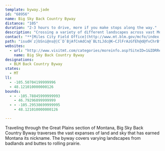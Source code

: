 ```yaml
---
template: byway.jade
id: "68956"
name: Big Sky Back Country Byway
distance: "105"
duration: "2-3 hours to drive, more if you make stops along the way."
description: "Crossing a variety of different landscapes across vast Montana wilderness, Big Sky Back Country Byway follows much of the Regina-Yellowstone Trail, once used as the principal route from Canada to the famed National Park."
contact: "**[Miles City Field Office](http://www.mt.blm.gov/mcfo/index.html)**   \r\n111 Garryowen Road                          \r\nMiles City, MT 59301-0940                    \r\n406-233-2800                                             \r\n"
path: "isudH`z}bSni@ns@|C`D`BjAfCnAdCn@`BLtLJdc@K~CJlFrAzGfEh@d@fvChrBfEdC~@zA\\~@bGaCxr@oW`AOnJqDfF_BrC_@nDM`Ux@bEM~AQ~Bk@p\\gK|DaBzF_DvDoC~CqC|v@ey@nAeA|CkB|CaAhAS~AQrFErvBDbKLpVjAtlBDlFM|Lw@`KSbnCDxEE~BSjkAqVbE]j_@?vBM|EcAzbA{a@rDmB|CyBhBeBde@ih@fD}CvEyC~DsAjDm@xAMpiH?lESjDi@x@UlHkC~_@kQxDqA|IeBdHKtcABl{@e@pKFxe@Mv|@d@hxALzmAGrd@LfkEQnqDVjLEjeNj@|oBN|F\\fDj@fDhAxDvB`PnNx`@r_@vRnQdcAh}@tPnNp]v[|S|Spk@~l@xEtElBvArCxArFnBhCd@tHXfHG|cBF`kAe@~uBmAlbA]d`ACxkGEfVDrDRxA`@vAf@nBbAhBrA|AzArAjBd~BhyDho@t_A~@x@xBjArATrBB`@Th@p@fAtGx@lItAfKfBlHtAfClAnAvIvGzOnKpDtCdSxMlBjArBfAlExAhHzAfBp@tKlFnEdDpClC~CfDpEfG|k@xcAtNtWdr@rlAj_AlaB~eAdjBbg@l}@|BrDjMfUfg@~{@|Xvf@|Vlb@jOzQfBdBpOdQ|b@`g@bKzK`FfGnE~G|BlEpBrEpAlDvRhm@fZ`aAvG|RxA`Fj@tCvA~Ih@rFZhFLrE?dtC~yAKnr@QfWQnAHxA^n@ZnAjAt@jAz@`Cd@dCN`CDj{ANjDRlAh@jBlAfCp@v@fCzAtBJxuFKfE?h@Fj@GhwA?trDY~CGvEc@rEo@jsAu[tJaDlHaD|JyFdLkI|GcG`FmFjGkHh~B{vC`Z__@vHcK`NwPrPmTxjAiyA|FuH~qAeaBlhCubDvDoG|DeI|l@wqAl@yAxV_g@jEaIbEeGvEiGzj@yq@hXyZbAaB~TuVrg@ol@nO{T~bAggBnu@egAvDqErIwHvl@u_@fHoGdEeFluD_sFpA{AdDkChDuArCk@dLqAbDaAxCmBx@y@rB_CvgDg`GbTy^ts@chAlUg]hh@ox@|_@al@fZyd@~BaE`DaHzaAkiC~E{K~AeCtHoJfkAcxArBmCxDgHbDuIvAsFx@yDv@gFpC{VlBcP^_CtPww@j@eCpDiM~Psl@xAaGh@_Dh@iFhAcU^mF|@aGzAqGzAoEfA_ClEgHhNoPz@{AjXo[jKwMtLoNhDqEvBiEt@oBrAiEn@_Cn@gDzGae@xEi]hBcLfByGjA_DvCyFbBiC~NgQvHuJxE_FvA{@hAi@rCg@pSSpC_@bFaB|Ay@z@w@bB{A`HmJbg@cu@fj@wy@`E_FrCyCpI{GfKsFdHkDbHcD`G_CtFk@jF?|BVfMfExARpBP`LLxFAjGc@pj@{IbDQn@JnAd@rApAhTf`@fC~BjBl@pAJ~SD"
websites: 
  - url: "http://www.visitmt.com/categories/moreinfo.asp?SiteID=1&IDRRecordID=15808"
    name: Big Sky Back Country Byway
designations: 
  - BLM Back Country Byway
states: 
  - MT
ll: 
  - -105.50704199999996
  - 48.121010000000126
bounds: 
  - - -105.78845999999993
    - 46.79296099999999
  - - -105.29538699999995
    - 48.121010000000126

---
```


<p>Traveling through the Great Plains section of Montana, Big Sky Back Country Byway traverses the vast expanses of land and sky that has earned Montana its nickname. The byway covers varying landscapes from badlands and buttes to rolling prairie.</p>